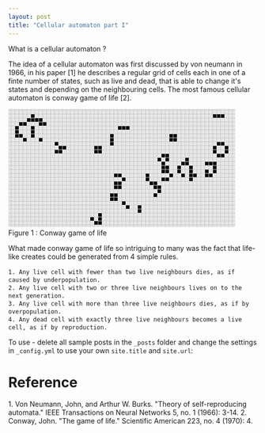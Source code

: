 ```yaml
---
layout: post
title: "Cellular automaton part I"
---
```


What is a cellular automaton ?

The idea of a cellular automaton was first discussed by von neumann in 1966, in his paper [1] he describes a regular grid of cells each in one of a finte number of states, such as live and dead, that is able to change it's states and depending on the neighbouring cells. The most famous cellular automaton is conway game of life [2]. 

<img src = "Media/banner.png"/>
Figure 1 : Conway game of life

What made conway game of life so intriguing to many was the fact that life-like creates could be generated from 4 simple rules.

~~~
1. Any live cell with fewer than two live neighbours dies, as if caused by underpopulation.
2. Any live cell with two or three live neighbours lives on to the next generation.
3. Any live cell with more than three live neighbours dies, as if by overpopulation.
4. Any dead cell with exactly three live neighbours becomes a live cell, as if by reproduction.
~~~

To use - delete all sample posts in the `_posts` folder and
change the settings in `_config.yml` to use your own `site.title`
and `site.url`:

<h1>Reference</h1>
1. Von Neumann, John, and Arthur W. Burks. "Theory of self-reproducing automata." IEEE Transactions on Neural Networks 5, no. 1 (1966): 3-14.
2. Conway, John. "The game of life." Scientific American 223, no. 4 (1970): 4.

